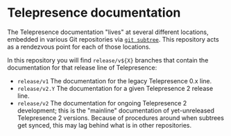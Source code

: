 # Telepresence documentation

The Telepresence documentation "lives" at several different locations,
embedded in various Git repositories via [`git subtree`][].  This
repository acts as a rendezvous point for each of those locations.

[`git subtree`]: https://github.com/git/git/blob/master/contrib/subtree/git-subtree.txt

In this repository you will find `release/v${X}` branches that contain
the documentation for that release line of Telepresence:

 - `release/v1` The documentation for the legacy Telepresence 0.x line.
 - `release/v2.Y` The documentation for a given Telepresence 2 release line.
 - `release/v2` The documentation for ongoing Telepresence 2
   development; this is the "mainline" documentation of yet-unreleased
   Telepresence 2 versions.  Because of procedures around when
   subtrees get synced, this may lag behind what is in other
   repositories.
